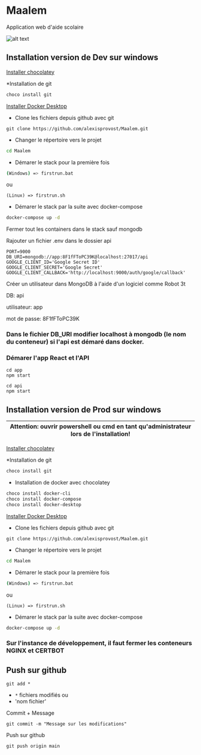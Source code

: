 # Maalem
Application web d'aide scolaire

![alt text](https://img.sshort.net/i/fcUq.jpg "Maalem")

## Installation version de Dev sur windows

[Installer chocolatey](https://chocolatey.org/install)

*Installation de git
```bash
choco install git
```

[Installer Docker Desktop](https://www.docker.com/products/docker-desktop)

* Clone les fichiers depuis github avec git
```
git clone https://github.com/alexisprovost/Maalem.git
```
* Changer le répertoire vers le projet
```bash
cd Maalem
```
* Démarer le stack pour la première fois
```bash
(Windows) => firstrun.bat
```
ou
```
(Linux) => firstrun.sh
```
* Démarer le stack par la suite avec docker-compose
```bash
docker-compose up -d
```

Fermer tout les containers dans le stack sauf mongodb

Rajouter un fichier .env dans le dossier api
```
PORT=9000
DB_URI=mongodb://app:8F1fFToPC39K@localhost:27017/api
GOOGLE_CLIENT_ID='Google Secret ID'
GOOGLE_CLIENT_SECRET='Google Secret'
GOOGLE_CLIENT_CALLBACK='http://localhost:9000/auth/google/callback'
```

Créer un utilisateur dans MongoDB à l'aide d'un logiciel comme Robot 3t

DB: api

utilisateur: app

mot de passe: 8F1fFToPC39K

### Dans le fichier DB_URI modifier localhost à mongodb (le nom du conteneur) si l'api est démaré dans docker.

### Démarer l'app React et l'API

```
cd app
npm start
```

```
cd api
npm start
```

## Installation version de Prod sur windows

| Attention: ouvrir powershell ou cmd en tant qu'administrateur lors de l'installation! |
| --- |

[Installer chocolatey](https://chocolatey.org/install)

*Installation de git
```bash
choco install git
```

* Installation de docker avec chocolatey
```bash
choco install docker-cli
choco install docker-compose
choco install docker-desktop
```

[Installer Docker Desktop](https://www.docker.com/products/docker-desktop)

* Clone les fichiers depuis github avec git
```
git clone https://github.com/alexisprovost/Maalem.git
```
* Changer le répertoire vers le projet
```bash
cd Maalem
```
* Démarer le stack pour la première fois
```bash
(Windows) => firstrun.bat
```
ou
```
(Linux) => firstrun.sh
```
* Démarer le stack par la suite avec docker-compose
```bash
docker-compose up -d
```
### Sur l'instance de développement, il faut fermer les conteneurs NGINX et CERTBOT

## Push sur github
```
git add *
```
* `*` fichiers modifiés
ou
* 'nom fichier'

Commit + Message
```
git commit -m "Message sur les modifications"
```

Push sur github
```
git push origin main
```
